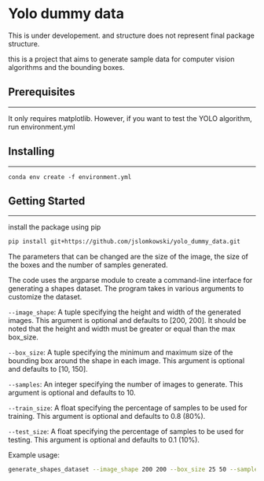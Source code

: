 
# Yolo dummy data
This is under developement. and structure does not represent final package structure.

this is a project that aims to generate sample data for computer vision algorithms and the bounding boxes.

## Prerequisites
-----------------------------

It only requires matplotlib. However, if you want to test the YOLO algorithm, run environment.yml

## Installing
-----------------------------

```
conda env create -f environment.yml
```

## Getting Started
-----------------------------
install the package using pip
```bash
pip install git+https://github.com/jslomkowski/yolo_dummy_data.git
```

The parameters that can be changed are the size of the image, the size of the boxes and the number of samples generated.

The code uses the argparse module to create a command-line interface for generating a shapes dataset. The program takes in various arguments to customize the dataset.

`--image_shape`: A tuple specifying the height and width of the generated images. This argument is optional and defaults to [200, 200]. It should be noted that the height and width must be greater or equal than the max box_size.

`--box_size`: A tuple specifying the minimum and maximum size of the bounding box around the shape in each image. This argument is optional and defaults to [10, 150].

`--samples`: An integer specifying the number of images to generate. This argument is optional and defaults to 10.

`--train_size`: A float specifying the percentage of samples to be used for training. This argument is optional and defaults to 0.8 (80%).

`--test_size`: A float specifying the percentage of samples to be used for testing. This argument is optional and defaults to 0.1 (10%).

Example usage:

```bash
generate_shapes_dataset --image_shape 200 200 --box_size 25 50 --samples 100 --train_size 0.7 --test_size 0.2
```
